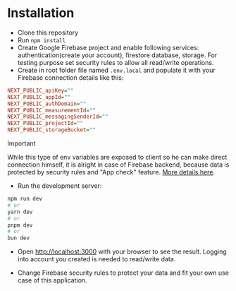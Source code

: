 # Installation

- Clone this repository  
- Run `npm install`  
- Create Google Firebase project and enable following services: authentication(create your account), firestore database, storage.  For testing purpose set security rules to allow all read/write operations.
- Create in root folder file named `.env.local` and populate it with your Firebase connection details like this:

```ini
NEXT_PUBLIC_apiKey=""
NEXT_PUBLIC_appId=""
NEXT_PUBLIC_authDomain=""
NEXT_PUBLIC_measurementId=""
NEXT_PUBLIC_messagingSenderId=""
NEXT_PUBLIC_projectId=""
NEXT_PUBLIC_storageBucket=""
```

> [!IMPORTANT]  
> While this type of env variables are exposed to client so he can make direct connection himself, it is alright in case of Firebase backend, because data is protected by security rules and "App check" feature. [More details here](https://stackoverflow.com/questions/37482366/is-it-safe-to-expose-firebase-apikey-to-the-public).

- Run the development server:

```bash
npm run dev
# or
yarn dev
# or
pnpm dev
# or
bun dev
```

- Open [http://localhost:3000](http://localhost:3000) with your browser to see the result. Logging into account you created is needed to read/write data.

- Change Firebase security rules to protect your data and fit your own use case of this application.
